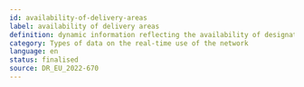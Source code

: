 ```yaml
---
id: availability-of-delivery-areas
label: availability of delivery areas
definition: dynamic information reflecting the availability of designated places along a road network reserved for loading/unloading operations.
category: Types of data on the real-time use of the network
language: en
status: finalised
source: DR_EU_2022-670
---
```



